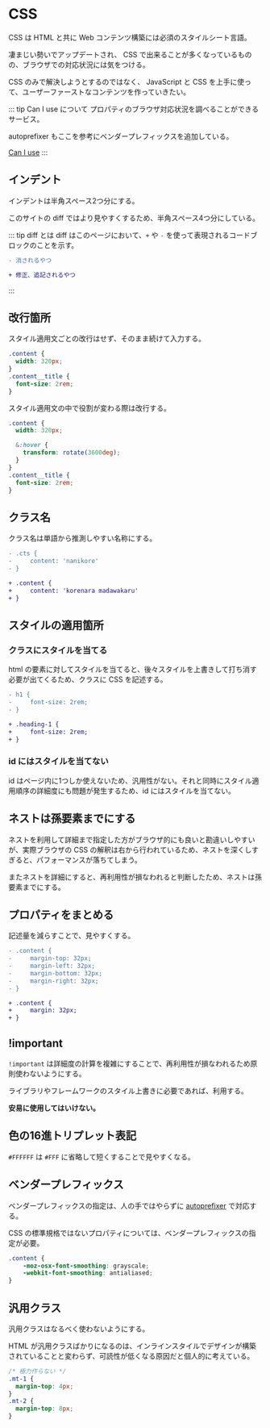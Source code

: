 # CSS

CSS は HTML と共に Web コンテンツ構築には必須のスタイルシート言語。 

凄まじい勢いでアップデートされ、 CSS で出来ることが多くなっているものの、ブラウザでの対応状況には気をつける。 

CSS のみで解決しようとするのではなく、 JavaScript と CSS を上手に使って、ユーザーファーストなコンテンツを作っていきたい。 

::: tip Can I use について 
プロパティのブラウザ対応状況を調べることができるサービス。 

autoprefixer もここを参考にベンダープレフィックスを追加している。 

[Can I use](https://caniuse.com/)
:::

## インデント

インデントは半角スペース2つ分にする。 

このサイトの diff ではより見やすくするため、半角スペース4つ分にしている。 

::: tip diff とは 
diff はこのページにおいて、`+` や `-` を使って表現されるコードブロックのことを示す。 

```diff 
- 消されるやつ 

+ 修正、追記されるやつ
```
:::

## 改行箇所 

スタイル適用文ごとの改行はせず、そのまま続けて入力する。 

```css
.content {
  width: 320px;
}
.content__title {
  font-size: 2rem;
}
```

スタイル適用文の中で役割が変わる際は改行する。 

```scss
.content {
  width: 320px;

  &:hover {
    transform: rotate(3600deg);
  }
}
.content__title {
  font-size: 2rem;
}
```

## クラス名 

クラス名は単語から推測しやすい名称にする。

```diff
- .cts {
-     content: 'nanikore'
- }

+ .content {
+     content: 'korenara madawakaru'
+ }
```

## スタイルの適用箇所

### クラスにスタイルを当てる

html の要素に対してスタイルを当てると、後々スタイルを上書きして打ち消す必要が出てくるため、クラスに CSS を記述する。

```diff
- h1 {
-     font-size: 2rem;
- }

+ .heading-1 {
+     font-size: 2rem;
+ }
```

### id にはスタイルを当てない

id はページ内に1つしか使えないため、汎用性がない。それと同時にスタイル適用順序の詳細度にも問題が発生するため、id にはスタイルを当てない。

## ネストは孫要素までにする

ネストを利用して詳細まで指定した方がブラウザ的にも良いと勘違いしやすいが、実際ブラウザの CSS の解釈は右から行われているため、ネストを深くしすぎると、パフォーマンスが落ちてしまう。 

またネストを詳細にすると、再利用性が損なわれると判断したため、ネストは孫要素までにする。

## プロパティをまとめる 

記述量を減らすことで、見やすくする。

```diff
- .content {
-     margin-top: 32px;
-     margin-left: 32px;
-     margin-bottom: 32px;
-     margin-right: 32px;
- }

+ .content {
+     margin: 32px;
+ }
```

## !important 

`!important` は詳細度の計算を複雑にすることで、再利用性が損なわれるため原則使わないようにする。 

ライブラリやフレームワークのスタイル上書きに必要であれば、利用する。 

**安易に使用してはいけない。**

## 色の16進トリプレット表記

`#FFFFFF` は `#FFF` に省略して短くすることで見やすくなる。

## ベンダープレフィックス

ベンダープレフィックスの指定は、人の手ではやらずに [autoprefixer](https://github.com/postcss/autoprefixer)  で対応する。

CSS の標準規格ではないプロパティについては、ベンダープレフィックスの指定が必要。 

```scss
.content {
	-moz-osx-font-smoothing: grayscale;
	-webkit-font-smoothing: antialiased;
}
```

## 汎用クラス 

汎用クラスはなるべく使わないようにする。 

HTML が汎用クラスばかりになるのは、インラインスタイルでデザインが構築されていることと変わらず、可読性が低くなる原因だと個人的に考えている。

```css
/* 極力作らない */
.mt-1 {
  margin-top: 4px;
}
.mt-2 {
  margin-top: 8px;
}
``` 